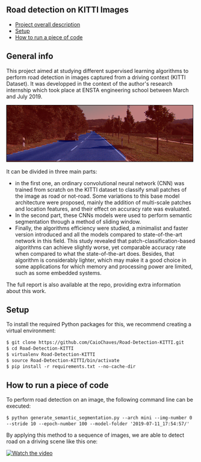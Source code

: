 ## Road detection on KITTI Images
* [Project overall description](#general-info)
* [Setup](#setup)
* [How to run a piece of code](#how-to-run-a-piece-of-code)

## General info

This project aimed at studying different supervised learning algorithms to perform road detection in images captured from a driving context (KITTI Dataset). It was developped in the context of the author's research internship which took place at ENSTA engineering school between March and July 2019.

![alt text](https://github.com/CaioChaves/Road-Detection-KITTI/blob/main/images-report/illustration.jpg?raw=true)

It can be divided in three main parts:
* in the first one, an ordinary convolutional neural network (CNN) was trained from scratch on the KITTI dataset to classify small patches of the image as road or not-road. Some variations to this base model architecture were proposed, mainly the addition of multi-scale patches and location features, and their effect on accuracy rate was evaluated. 
* In the second part, these CNNs models were used to perform semantic segmentation through a method of sliding window. 
* Finally, the algorithms efficiency were studied, a minimalist and faster version introduced and all the models compared to state-of-the-art network in this field. This study revealed that patch-classification-based algorithms can achieve slightly worse, yet comparable accuracy rate when compared to what the state-of-the-art does. Besides, that algorithm is considerably lighter, which may make it a good choice in some applications for which memory and processing power are limited, such as some embedded systems.

The full report is also available at the repo, providing extra information about this work.

## Setup
To install the required Python packages for this, we recommend creating a virtual environment:

```
$ git clone https://github.com/CaioChaves/Road-Detection-KITTI.git
$ cd Road-Detection-KITTI
$ virtualenv Road-Detection-KITTI
$ source Road-Detection-KITTI/bin/activate
$ pip install -r requirements.txt --no-cache-dir
```

## How to run a piece of code

To perform road detection on an image, the following command line can be executed:

```
$ python generate_semantic_segmentation.py --arch mini --img-number 0 --stride 10 --epoch-number 100 --model-folder '2019-07-11_17:54:57/'
```

By applying this method to a sequence of images, we are able to detect road on a driving scene like this one:

[![Watch the video](https://img.youtube.com/vi/L4z4fyKgkEs/maxresdefault.jpg)](https://youtu.be/L4z4fyKgkEs)

